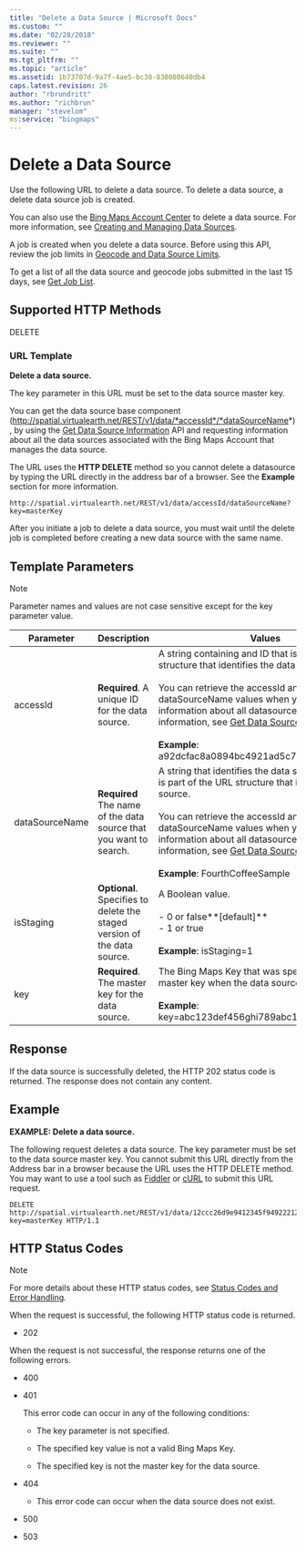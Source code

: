 ```yaml
---
title: "Delete a Data Source | Microsoft Docs"
ms.custom: ""
ms.date: "02/28/2018"
ms.reviewer: ""
ms.suite: ""
ms.tgt_pltfrm: ""
ms.topic: "article"
ms.assetid: 1b73707d-9a7f-4ae5-bc38-838080640db4
caps.latest.revision: 26
author: "rbrundritt"
ms.author: "richbrun"
manager: "stevelom"
ms:service: "bingmaps"
---
```

# Delete a Data Source
Use the following URL to delete a data source. To delete a data source, a delete data source job is created.  
  
 You can also use the [Bing Maps Account Center](http://www.bingmapsportal.com) to delete a data source. For more information, see [Creating and Managing Data Sources](http://msdn.microsoft.com/en-us/library/hh698204.aspx).  
  
 A job is created when you delete a data source.  Before using this API, review the job limits in [Geocode and Data Source Limits](../spatial-data-services/geocode-and-data-source-limits.md).  
  
 To get a list of all the data source and geocode jobs submitted in the last 15 days, see [Get Job List](../spatial-data-services/get-job-list.md).  
  
## Supported HTTP Methods  
 DELETE  
  
### URL Template  
 **Delete a data source.**  
  
 The key parameter in this URL must be set to the data source master key.  
  
 You can get the data source base component (http://spatial.virtualearth.net/REST/v1/data/*accessId*/*dataSourceName*), by using the [Get Data Source Information](../spatial-data-services/get-data-source-information.md) API and requesting information about all the data sources associated with the Bing Maps Account that manages the data source.  
  
 The URL uses the **HTTP DELETE** method so you cannot delete a datasource by typing the URL directly in the address bar of a browser. See the **Example** section for more information.  
  
```  
http://spatial.virtualearth.net/REST/v1/data/accessId/dataSourceName?key=masterKey  
```  
  
 After you initiate a job to delete a data source, you must wait until the delete job is completed before creating a new data source with the same name.  
  
## Template Parameters  
  
> [!NOTE]
>  Parameter names and values are not case sensitive except for the key parameter value.  
  
|Parameter|Description|Values|  
|---------------|-----------------|------------|  
|accessId|**Required**. A unique ID for the data source.|A string containing and ID that is part of the URL structure that identifies the data source.<br /><br /> You can retrieve the accessId and dataSourceName values when you get information about all datasources. For more information, see [Get Data Source Information](../spatial-data-services/get-data-source-information.md).<br /><br /> **Example**: a92dcfac8a0894bc4921ad5c74022623.|  
|dataSourceName|**Required** The name of the data source that you want to search.|A string that identifies the data source. The name is part of the URL structure that identifies the data source.<br /><br /> You can retrieve the accessId and dataSourceName values when you get information about all datasources. For more information, see [Get Data Source Information](../spatial-data-services/get-data-source-information.md).<br /><br /> **Example**: FourthCoffeeSample|  
|isStaging|**Optional**. Specifies to delete the staged version of the data source.|A Boolean value.<br /><br /> -   0 or false**[default]**<br />-   1 or true<br /><br /> **Example**: isStaging=1|  
|key|**Required**. The master key for the data source.|The Bing Maps Key that was specified as the master key when the data source was created.<br /><br /> **Example**: key=abc123def456ghi789abc123def456ghi789|  
  
## Response  
 If the data source is successfully deleted, the HTTP 202 status code is returned. The response does not contain any content.  
  
## Example  
 **EXAMPLE: Delete a data source.**  
  
 The following request deletes a data source. The key parameter must be set to the data source master key. You cannot submit this URL directly from the Address bar in a browser because the URL uses the HTTP DELETE method. You may want to use a tool such as [Fiddler](http://www.fiddler2.com/fiddler2/) or [cURL](http://curl.haxx.se/) to submit this URL request.  
  
```  
DELETE http://spatial.virtualearth.net/REST/v1/data/12ccc26d9e9412345f94922212345/ADataSourceName?key=masterKey HTTP/1.1  
```  
  
## HTTP Status Codes  
  
> [!NOTE]
>  For more details about these HTTP status codes, see [Status Codes and Error Handling](../spatial-data-services/status-codes-and-error-handling.md).  
  
 When the request is successful, the following HTTP status code is returned.  
  
-   202  
  
 When the request is not successful, the response returns one of the following errors.  
  
-   400  
  
-   401  
  
     This error code can occur in any of the following conditions:  
  
    -   The key parameter is not specified.  
  
    -   The specified key value is not a valid Bing Maps Key.  
  
    -   The specified key is not the master key for the data source.  
  
-   404  
  
    -   This error code can occur when the data source does not exist.  
  
-   500  
  
-   503